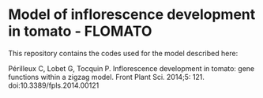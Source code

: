 # Model of inflorescence development in tomato - FLOMATO

This repository contains the codes used for the model described here:

Périlleux C, Lobet G, Tocquin P. Inflorescence development in tomato: gene functions within a zigzag model. Front Plant Sci. 2014;5: 121. doi:10.3389/fpls.2014.00121
